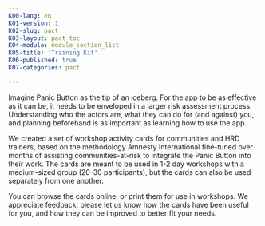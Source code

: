 ```yaml
---
K00-lang: en
K01-version: 1
K02-slug: pact
K03-layout: pact_toc
K04-module: module_section_list
K05-title: 'Training Kit'
K06-published: true
K07-categories: pact

---
```


Imagine Panic Button as the tip of an iceberg. For the app to be as effective as it can be, it needs to be enveloped in a larger risk assessment process. Understanding who the actors are, what they can do for (and against) you, and planning beforehand is as important as learning how to use the app.

We created a set of workshop activity cards for communities and HRD trainers, based on the methodology Amnesty International fine-tuned over months of assisting communities-at-risk to integrate the Panic Button into their work. The cards are meant to be used in 1-2 day workshops with a medium-sized group (20-30 participants), but the cards can also be used separately from one another.

You can browse the cards online, or print them for use in workshops. We appreciate feedback: please let us know how the cards have been useful for you, and how they can be improved to better fit your needs.